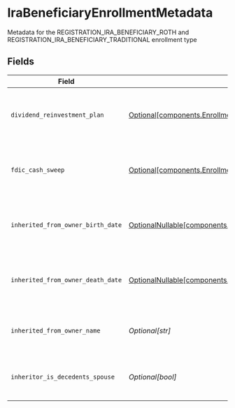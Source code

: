 # IraBeneficiaryEnrollmentMetadata

Metadata for the REGISTRATION_IRA_BENEFICIARY_ROTH and REGISTRATION_IRA_BENEFICIARY_TRADITIONAL enrollment type


## Fields

| Field                                                                                                                                                                                    | Type                                                                                                                                                                                     | Required                                                                                                                                                                                 | Description                                                                                                                                                                              | Example                                                                                                                                                                                  |
| ---------------------------------------------------------------------------------------------------------------------------------------------------------------------------------------- | ---------------------------------------------------------------------------------------------------------------------------------------------------------------------------------------- | ---------------------------------------------------------------------------------------------------------------------------------------------------------------------------------------- | ---------------------------------------------------------------------------------------------------------------------------------------------------------------------------------------- | ---------------------------------------------------------------------------------------------------------------------------------------------------------------------------------------- |
| `dividend_reinvestment_plan`                                                                                                                                                             | [Optional[components.EnrollmentIraBeneficiaryEnrollmentMetadataDividendReinvestmentPlan]](../../models/components/enrollmentirabeneficiaryenrollmentmetadatadividendreinvestmentplan.md) | :heavy_minus_sign:                                                                                                                                                                       | Option to auto-enroll in dividend reinvestment; defaults to true                                                                                                                         | DIVIDEND_REINVESTMENT_ENROLL                                                                                                                                                             |
| `fdic_cash_sweep`                                                                                                                                                                        | [Optional[components.EnrollmentIraBeneficiaryEnrollmentMetadataFdicCashSweep]](../../models/components/enrollmentirabeneficiaryenrollmentmetadatafdiccashsweep.md)                       | :heavy_minus_sign:                                                                                                                                                                       | Option to auto-enroll in FDIC cash sweep; defaults to true                                                                                                                               | FDIC_CASH_SWEEP_ENROLL                                                                                                                                                                   |
| `inherited_from_owner_birth_date`                                                                                                                                                        | [OptionalNullable[components.InheritedFromOwnerBirthDate]](../../models/components/inheritedfromownerbirthdate.md)                                                                       | :heavy_minus_sign:                                                                                                                                                                       | The birth date of the owner from whom the account is inherited                                                                                                                           |                                                                                                                                                                                          |
| `inherited_from_owner_death_date`                                                                                                                                                        | [OptionalNullable[components.InheritedFromOwnerDeathDate]](../../models/components/inheritedfromownerdeathdate.md)                                                                       | :heavy_minus_sign:                                                                                                                                                                       | The death date of the owner from whom the account is inherited                                                                                                                           |                                                                                                                                                                                          |
| `inherited_from_owner_name`                                                                                                                                                              | *Optional[str]*                                                                                                                                                                          | :heavy_minus_sign:                                                                                                                                                                       | The name of the owner from whom the account is inherited                                                                                                                                 |                                                                                                                                                                                          |
| `inheritor_is_decedents_spouse`                                                                                                                                                          | *Optional[bool]*                                                                                                                                                                         | :heavy_minus_sign:                                                                                                                                                                       | Indicates if the customer is the spouse of the decedent                                                                                                                                  |                                                                                                                                                                                          |